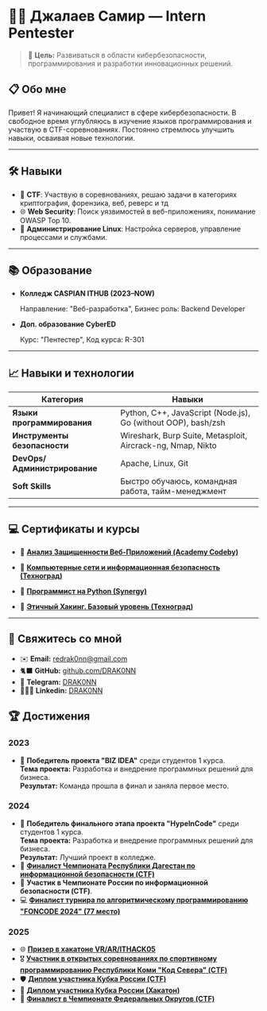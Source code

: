 # 👨‍💻 Джалаев Самир — Intern Pentester

> 🎯 **Цель:** Развиваться в области кибербезопасности, программирования и разработки инновационных решений.

## 📋 **Обо мне**
Привет! Я начинающий специалист в сфере кибербезопасности. В свободное время углубляюсь в изучение языков программирования и участвую в CTF-соревнованиях. Постоянно стремлюсь улучшить навыки, осваивая новые технологии.

---

## 🛠️ **Навыки**
- 🎯 **CTF**: Участвую в соревнованиях, решаю задачи в категориях криптография, форензика, веб, реверс и тд
- 🌐 **Web Security**: Поиск уязвимостей в веб-приложениях, понимание OWASP Top 10.
- 📖 **Администрирование Linux**: Настройка серверов, управление процессами и службами.

---

## 📚 **Образование**
- **Колледж CASPIAN ITHUB (2023–NOW)** 

  Направление: "Веб-разработка",
  Бизнес роль: Backend Developer

- **Доп. образование CyberED** 

  Курс: "Пентестер",
  Код курса: R-301

---
## 📈 **Навыки и технологии**
| Категория                    | Навыки                                             |
| ---------------------------- | -------------------------------------------------- |
| **Языки программирования**   | Python, C++, JavaScript (Node.js), Go (without OOP), bash/zsh          |
| **Инструменты безопасности** | Wireshark, Burp Suite, Metasploit, Aircrack-ng, Nmap, Nikto|
| **DevOps/Администрирование** | Apache, Linux, Git                                      |
| **Soft Skills**              | Быстро обучаюсь, командная работа, тайм-менеджмент |

---

## 💻 Сертификаты и курсы

- 📜 [**Анализ Защищенности Веб-Приложений (Academy Codeby)**](https://github.com/DRAK0NN/DRAK0NN/blob/DRAK0NN-patch-1/Codeby.png)
  
- 📜 [**Компьютерные сети и информационная безопасность (Техноград)**](https://github.com/DRAK0NN/DRAK0NN/blob/photo-1/%D0%A1%D0%B5%D1%80%D1%82%D0%B8%D1%84%D0%B8%D0%BA%D0%B0%D1%82%20%D0%BE%20%D0%98%D0%91.png)

- 📜 [**Программист на Python (Synergy)**](https://github.com/DRAK0NN/DRAK0NN/blob/main/C%D0%B8%D0%BD%D0%B5%D1%80%D0%B3%D0%B8%D1%8F%20(Png).png)

- 📜 [**Этичный Хакинг. Базовый уровень (Техноград)**](https://github.com/DRAK0NN/DRAK0NN/blob/main/%D0%AD%D1%82%D0%B8%D1%87%D0%BD%D1%8B%D0%B9%20%D0%A5%D0%B0%D0%BA%D0%B5%D1%80%20%D0%BE%D1%82%20%D0%A2%D0%B5%D1%85%D0%BD%D0%BE%D0%B3%D1%80%D0%B0%D0%B4%D0%B0.png)
---

## 🌟 **Свяжитесь со мной**
- ✉️ **Email:** redrak0nn@gmail.com
- 🐈‍⬛ **GitHub:** [github.com/DRAK0NN](https://github.com/DRAK0NN)
- 📱 **Telegram:** [DRAK0NN](https://t.me/DRAK0NN)
- 👨🏻‍💻 **Linkedin:** [DRAK0NN](www.linkedin.com/in/drak0nn)



## 🏆 **Достижения**
### 2023  
- 🥇 **Победитель проекта "BIZ IDEA"** среди студентов 1 курса.  
      **Тема проекта:** Разработка и внедрение программных решений для бизнеса.  
      **Результат:** Команда прошла в финал и заняла первое место.

### 2024  
- 🥇 **Победитель финального этапа проекта "HypeInCode"** среди студентов 1 курса.                                                 
      **Тема проекта:** Разработка и внедрение программных решений для бизнеса.  
      **Результат:** Лучший проект в колледже.
- 🎯 [**Финалист Чемпионата Республики Дагестан по информационной безопасности (CTF)**](https://t.me/caspiancollege/61)
- 🏅 **Участик в Чемпионате России по информационной безопасности (CTF)**.
- 💻 [**Финалист турнира по алгоритмическому программированию "FONCODE 2024" (77 место)**](https://foncode.ru/contests/528/monitor)

### 2025
- 🌐 [**Призер в хакатоне VR/AR/ITHACK05**](https://github.com/DRAK0NN/DRAK0NN/blob/main/2025-05-27_001.jpg)
- 🎖️ [**Участник в открытых соревнованиях по спортивному программированию Республики Коми "Код Севера" (CTF)**](https://github.com/DRAK0NN/DRAK0NN/blob/main/certificate_%D0%94%D0%B6%D0%B0%D0%BB%D0%B0%D0%B5%D0%B2_%D0%A1%D0%B0%D0%BC%D0%B8%D1%80.pdf)
- 🛡️ [**Диплом участника Кубка России (CTF)**](https://github.com/DRAK0NN/DRAK0NN/blob/main/%D0%94%D0%B6%D0%B0%D0%BB%D0%B0%D0%B5%D0%B2_%D0%A1%D0%B0%D0%BC%D0%B8%D1%80.pdf)
- 🧩 [**Диплом участника Кубка России (Хакатон)**](https://github.com/DRAK0NN/DRAK0NN/blob/main/%D0%94%D0%B8%D0%BF%D0%BB%D0%BE%D0%BC%20%D1%83%D1%87%D0%B0%D1%81%D1%82%D0%BD%D0%B8%D0%BA%D0%B0%20%D0%BE%D1%82%D0%B1%D0%BE%D1%80%D0%BE%D1%87%D0%BD%D0%BE%D0%B3%D0%BE%20%D1%8D%D1%82%D0%B0%D0%BF%D0%B0%20%D0%9A%D1%83%D0%B1%D0%BA%D0%B0%20%D0%A0%D0%BE%D1%81%D1%81%D0%B8%D0%B8%20%D0%A1%D0%B0%D0%BC%D0%B8%D1%80%20%D0%94%D0%B6%D0%B0%D0%BB%D0%B0%D0%B5%D0%B2.pdf)
- 🚩 [**Финалист в Чемпионате Федеральных Округов (CTF)**](https://t.me/IT_DAGESTAN/849)

